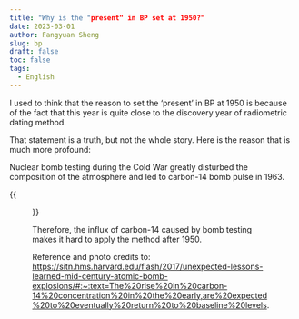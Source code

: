 ```yaml
---
title: "Why is the "present" in BP set at 1950?"
date: 2023-03-01
author: Fangyuan Sheng
slug: bp
draft: false
toc: false
tags:
  - English
---
```


I used to think that the reason to set the ‘present’ in BP at 1950 is because of the fact that this year is quite close to the discovery year of radiometric dating method.

That statement is a truth, but not the whole story. Here is the reason that is much more profound:

Nuclear bomb testing during the Cold War greatly disturbed the composition of the atmosphere and led to carbon-14 bomb pulse in 1963.

{{<figure src="https://hellenshengfy.github.io/bomb.png">}}

Therefore, the influx of carbon-14 caused by bomb testing makes it hard to apply the method after 1950.

Reference and photo credits to: https://sitn.hms.harvard.edu/flash/2017/unexpected-lessons-learned-mid-century-atomic-bomb-explosions/#:~:text=The%20rise%20in%20carbon-14%20concentration%20in%20the%20early,are%20expected%20to%20eventually%20return%20to%20baseline%20levels.

